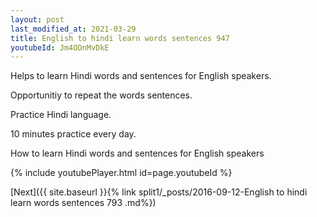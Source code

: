 ```yaml
---
layout: post
last_modified_at: 2021-03-29
title: English to hindi learn words sentences 947 
youtubeId: Jm4ODnMvDkE
---
```

 
 
Helps to learn Hindi words and sentences for English speakers.

Opportunitiy to repeat the words sentences. 

Practice Hindi language. 
 
10 minutes practice every day. 
 
How to learn Hindi words and sentences for English speakers 
 
{% include youtubePlayer.html id=page.youtubeId %}
 
 
[Next]({{ site.baseurl }}{% link  split1/_posts/2016-09-12-English to hindi learn words sentences 793 .md%})
 
